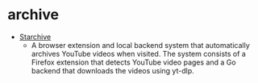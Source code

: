 archive
=======

* [Starchive](https://github.com/andrewarrow/starchive)
    * A browser extension and local backend system that automatically archives YouTube videos when visited. The system consists of a Firefox extension that detects YouTube video pages and a Go backend that downloads the videos using yt-dlp.